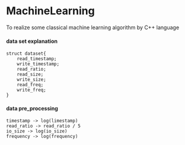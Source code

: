 # MachineLearning

To realize some classical machine learning algorithm by C++ language

#### data set explanation

```
struct dataset{
    read_timestamp;
    write_timestamp;
    read_ratio;
    read_size;
    write_size;
    read_freq;
    write_freq;
}
```

#### data pre_processing
```
timestamp -> log(limestamp)
read_ratio -> read_ratio / 5
io_size -> log(io_size)
frequency -> log(frequency)
```